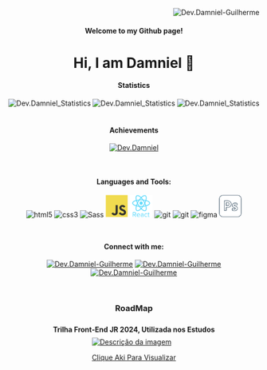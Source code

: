 <div>
    <p align="end"><img src="https://komarev.com/ghpvc/?username=Damniel-Guilherme&label=Profile%20views&color=0e75b6&style=flat" alt="Dev.Damniel-Guilherme"/></p>
    <h4 align="center">Welcome to my Github page!</h4>
</div>

<h2 align="center"></h2>
<h1 align="center">Hi, I am Damniel 👋</h1>


<div align="center" width="100%">
    <h4 align="center">Statistics</h4>
    <img width="60%" src="https://streak-stats.demolab.com/?user=Damniel-Guilherme&theme=transparent" alt="Dev.Damniel_Statistics"/>
    <img width="45.5%" src="https://github-readme-stats-git-masterrstaa-rickstaa.vercel.app/api/top-langs?username=Damniel-Guilherme&show_icons=true&locale=en&layout=compact&theme=transparent" alt="Dev.Damniel_Statistics"/>  
    <img width="51%" src="https://github-readme-stats-git-masterrstaa-rickstaa.vercel.app/api?username=Damniel-Guilherme&show_icons=true&locale=en&theme=transparent" alt="Dev.Damniel_Statistics"/>
</div>

<br>

<div align="center" width="100%">
    <h4 align="center">Achievements</h4>
    <p align="center"><a href="https://github.com/ryo-ma/github-profile-trophy"><img src="https://github-profile-trophy.vercel.app/?username=Damniel-Guilherme" alt="Dev.Damniel"/></a></p>
</div>

<br>

<div align="center" width="100%">
    <h4>Languages and Tools:</h4>
    <div>
        <img src="https://cdn.jsdelivr.net/gh/devicons/devicon/icons/html5/html5-original.svg" alt="html5" width="45" height="45" style="pointer-events: none;"/> 
        <img src="https://cdn.jsdelivr.net/gh/devicons/devicon/icons/css3/css3-original.svg" alt="css3" width="45" height="45" style="pointer-events: none;"/>
        <img src="https://cdn.jsdelivr.net/gh/devicons/devicon/icons/sass/sass-original.svg" alt="Sass" width="45" height="45" style="pointer-events: none;" />
        <img src="https://raw.githubusercontent.com/devicons/devicon/master/icons/javascript/javascript-original.svg" alt="javascript" width="45" height="45" style="pointer-events: none;"/>
        <img src="https://raw.githubusercontent.com/devicons/devicon/master/icons/react/react-original-wordmark.svg" alt="react" width="45" height="45" style="pointer-events: none;"/>
        <img src="https://cdn.jsdelivr.net/gh/devicons/devicon/icons/bootstrap/bootstrap-original.svg" alt="git" width="45" height="45" style="pointer-events: none;"/>
        <img src="https://www.vectorlogo.zone/logos/git-scm/git-scm-icon.svg" alt="git" width="45" height="45" style="pointer-events: none;"/>
        <img src="https://www.vectorlogo.zone/logos/figma/figma-icon.svg" alt="figma" width="45" height="45" style="pointer-events: none;"/>
        <img src="https://raw.githubusercontent.com/devicons/devicon/master/icons/photoshop/photoshop-line.svg" alt="photoshop" width="45" height="45" style="pointer-events: none;"/>
    </div>
</div>

<br>

##

<div align="center"> 
    <h4 align="center">Connect with me:</h4>
    <a href="https://www.linkedin.com/in/damniel-guilherme-2b1600250" target="_blank"><img src="https://img.shields.io/badge/-LinkedIn-%230077B5?style=for-the-badge&logo=linkedin&logoColor=white" alt="Dev.Damniel-Guilherme"></a>
    <a href="https://cursos.alura.com.br/vitrinedev/Damniel" target="_blank"><img src="https://img.shields.io/badge/vitrine.dev-07283F?style=for-the-badge" alt="Dev.Damniel-Guilherme"></a>
    <a href="#" target="_blank"><img src="https://img.shields.io/badge/PORTFOLIO-0A182E?style=for-the-badge" alt="Dev.Damniel-Guilherme"></a>
 </div>

##

<div style="display: flex; flex-direction: column; justify-content: center; align-items: center; gap: 8px;">
<h3>RoadMap</h3>
<strong>Trilha Front-End JR 2024, Utilizada nos Estudos</strong>

<div>
<a href="https://drive.google.com/file/d/1P7vCxzEaYgvaXeu7FwJw4Fsfe_qezzb4/view?usp=sharing">
<img src="https://i.imgur.com/BixrBQS.png" alt="Descrição da imagem" width="350"></a>

[Clique Aki Para Visualizar](https://drive.google.com/file/d/1P7vCxzEaYgvaXeu7FwJw4Fsfe_qezzb4/view?usp=sharing)
</div>

</div>

